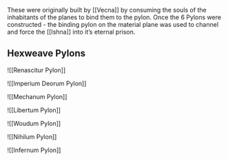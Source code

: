 These were originally built by [[Vecna]] by consuming the souls of the inhabitants of the planes to bind them to the pylon. Once the 6 Pylons were constructed - the binding pylon on the material plane was used to channel and force the [[Ishna]] into it’s eternal prison.

## Hexweave Pylons

![[Renascitur Pylon]]

  

![[Imperium Deorum Pylon]]

![[Mechanum Pylon]]

![[Libertum Pylon]]

![[Woudum Pylon]]

![[Nihilum Pylon]]

![[Infernum Pylon]]